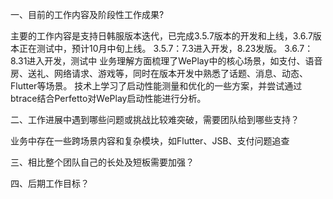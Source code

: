 

一、目前的工作内容及阶段性工作成果?

主要的工作内容是支持日韩服版本迭代，已完成3.5.7版本的开发和上线，3.6.7版本正在测试中，预计10月中旬上线。
3.5.7：7.3进入开发，8.23发版。
3.6.7：8.31进入开发，测试中
业务理解方面梳理了WePlay中的核心场景，如支付、语音房、送礼、网络请求、游戏等，同时在版本开发中熟悉了话题、消息、动态、Flutter等场景。
技术上学习了启动性能测量和优化的一些方案，并尝试通过btrace结合Perfetto对WePlay启动性能进行分析。

二、工作进展中遇到哪些问题或挑战比较难突破，需要团队给到哪些支持？

业务中存在一些跨场景内容和复杂模块，如Flutter、JSB、支付问题追查

三、相比整个团队自己的长处及短板需要加强？

四、后期工作目标？
